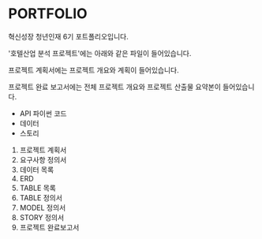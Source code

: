 # PORTFOLIO
혁신성장 청년인재 6기 포트폴리오입니다.

'호텔산업 분석 프로젝트'에는 아래와 같은 파일이 들어있습니다.

프로젝트 계획서에는 프로젝트 개요와 계획이 들어있습니다.

프로젝트 완료 보고서에는 전체 프로젝트 개요와 프로젝트 산출물 요약본이 들어있습니다.


- API 파이썬 코드
- 데이터
- 스토리
1. 프로젝트 계획서
2. 요구사항 정의서
3. 데이터 목록
4. ERD
5. TABLE 목록
6. TABLE 정의서
7. MODEL 정의서
8. STORY 정의서
9. 프로젝트 완료보고서
